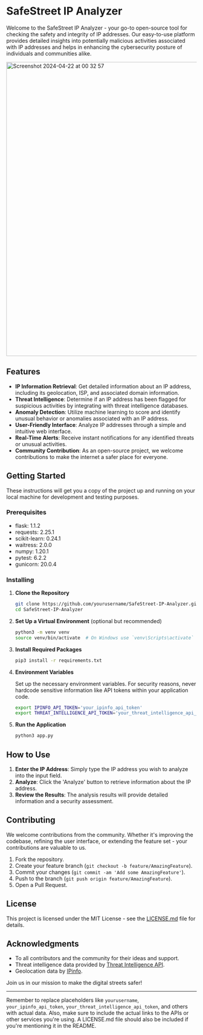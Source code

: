# SafeStreet IP Analyzer

Welcome to the SafeStreet IP Analyzer - your go-to open-source tool for checking the safety and integrity of IP addresses. Our easy-to-use platform provides detailed insights into potentially malicious activities associated with IP addresses and helps in enhancing the cybersecurity posture of individuals and communities alike.

<img width="779" alt="Screenshot 2024-04-22 at 00 32 57" src="https://github.com/DeepNandre/SafeStreet-IP-Analyzer/assets/81618576/08e0f31e-f65e-495b-8abd-e45f1da3744a">

## Features

- **IP Information Retrieval**: Get detailed information about an IP address, including its geolocation, ISP, and associated domain information.
- **Threat Intelligence**: Determine if an IP address has been flagged for suspicious activities by integrating with threat intelligence databases.
- **Anomaly Detection**: Utilize machine learning to score and identify unusual behavior or anomalies associated with an IP address.
- **User-Friendly Interface**: Analyze IP addresses through a simple and intuitive web interface.
- **Real-Time Alerts**: Receive instant notifications for any identified threats or unusual activities.
- **Community Contribution**: As an open-source project, we welcome contributions to make the internet a safer place for everyone.

## Getting Started

These instructions will get you a copy of the project up and running on your local machine for development and testing purposes.

### Prerequisites

- flask: 1.1.2
- requests: 2.25.1
- scikit-learn: 0.24.1
- waitress: 2.0.0
- numpy: 1.20.1
- pytest: 6.2.2
- gunicorn: 20.0.4


### Installing

1. **Clone the Repository**

   ```bash
   git clone https://github.com/yourusername/SafeStreet-IP-Analyzer.git
   cd SafeStreet-IP-Analyzer
   ```

2. **Set Up a Virtual Environment** (optional but recommended)

   ```bash
   python3 -m venv venv
   source venv/bin/activate  # On Windows use `venv\Scripts\activate`
   ```

3. **Install Required Packages**

   ```bash
   pip3 install -r requirements.txt
   ```

4. **Environment Variables**

   Set up the necessary environment variables. For security reasons, never hardcode sensitive information like API tokens within your application code.

   ```bash
   export IPINFO_API_TOKEN='your_ipinfo_api_token'
   export THREAT_INTELLIGENCE_API_TOKEN='your_threat_intelligence_api_token'
   ```

5. **Run the Application**

   ```bash
   python3 app.py
   ```

## How to Use

1. **Enter the IP Address**: Simply type the IP address you wish to analyze into the input field.
2. **Analyze**: Click the 'Analyze' button to retrieve information about the IP address.
3. **Review the Results**: The analysis results will provide detailed information and a security assessment.

## Contributing

We welcome contributions from the community. Whether it's improving the codebase, refining the user interface, or extending the feature set - your contributions are valuable to us.

1. Fork the repository.
2. Create your feature branch (`git checkout -b feature/AmazingFeature`).
3. Commit your changes (`git commit -am 'Add some AmazingFeature'`).
4. Push to the branch (`git push origin feature/AmazingFeature`).
5. Open a Pull Request.

## License

This project is licensed under the MIT License - see the [LICENSE.md](LICENSE.md) file for details.

## Acknowledgments

- To all contributors and the community for their ideas and support.
- Threat intelligence data provided by [Threat Intelligence API](#).
- Geolocation data by [IPinfo](https://ipinfo.io/).

Join us in our mission to make the digital streets safer!

---

Remember to replace placeholders like `yourusername`, `your_ipinfo_api_token`, `your_threat_intelligence_api_token`, and others with actual data. Also, make sure to include the actual links to the APIs or other services you're using. A LICENSE.md file should also be included if you're mentioning it in the README.
